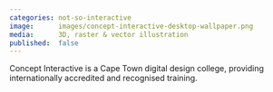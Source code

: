```yaml
---
categories: not-so-interactive
image:      images/concept-interactive-desktop-wallpaper.png
media:      3D, raster & vector illustration
published:  false
---
```

Concept Interactive is a Cape Town digital design college, providing
internationally accredited and recognised training.
